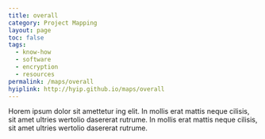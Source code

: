 ```yaml
---
title: overall
category: Project Mapping
layout: page
toc: false
tags:
  - know-how
  - software
  - encryption
  - resources
permalink: /maps/overall
hyiplink: http://hyip.github.io/maps/overall
---
```


Horem ipsum dolor sit amettetur ing elit. 
In mollis erat mattis neque cilisis, sit amet ultries wertolio dasererat rutrume.
In mollis erat mattis neque cilisis, sit amet ultries wertolio dasererat rutrume.